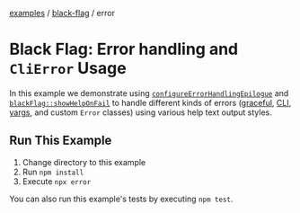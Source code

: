 [examples][1] / [black-flag][2] / error

# Black Flag: Error handling and `CliError` Usage

In this example we demonstrate using [`configureErrorHandlingEpilogue`][3] and
[`blackFlag::showHelpOnFail`][4] to handle different kinds of errors
([graceful][5], [CLI][6], [yargs][7], and custom `Error` classes) using various
help text output styles.

## Run This Example

1. Change directory to this example
2. Run `npm install`
3. Execute `npx error`

You can also run this example's tests by executing `npm test`.

[1]: ../../README.md
[2]: ../README.md
[3]:
  ../../../docs/api/src/exports/type-aliases/ConfigureErrorHandlingEpilogue.md
[4]: ../../../docs/api/src/exports/util/type-aliases/Program.md#showhelponfail
[5]: ../../../docs/api/src/exports/classes/GracefulEarlyExitError.md
[6]: ../../../docs/api/src/exports/classes/CliError.md
[7]:
  https://github.com/yargs/yargs/blob/ef28c98ae14621fd484ec80b128b46e85b6bf858/lib/yerror.ts
